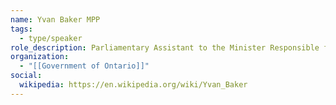 ```yaml
---
name: Yvan Baker MPP
tags:
  - type/speaker
role_description: Parliamentary Assistant to the Minister Responsible for Digital Government and to the Minister of Finance.
organization:
  - "[[Government of Ontario]]"
social:
  wikipedia: https://en.wikipedia.org/wiki/Yvan_Baker
---
```

